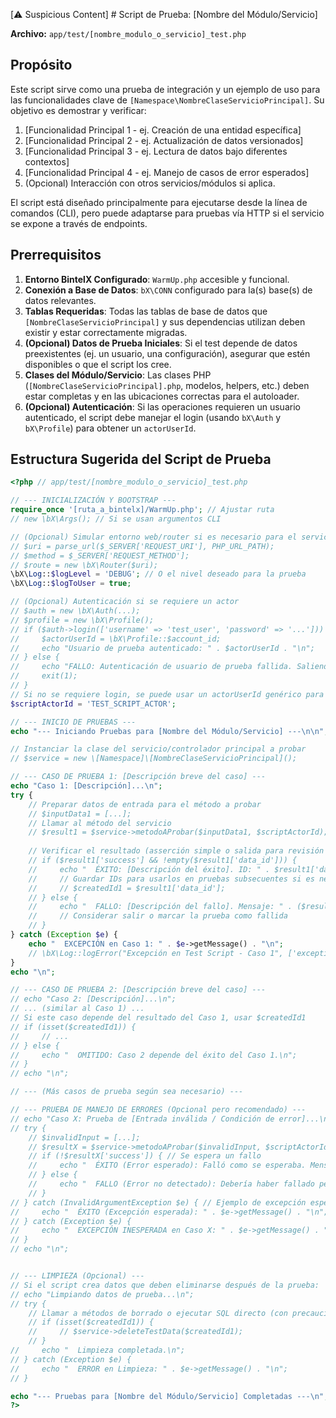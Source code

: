 [⚠️ Suspicious Content] # Script de Prueba: [Nombre del Módulo/Servicio]

**Archivo:** `app/test/[nombre_modulo_o_servicio]_test.php`

## Propósito

Este script sirve como una prueba de integración y un ejemplo de uso para las funcionalidades clave de `[Namespace\NombreClaseServicioPrincipal]`. Su objetivo es demostrar y verificar:
1.  [Funcionalidad Principal 1 - ej. Creación de una entidad específica]
2.  [Funcionalidad Principal 2 - ej. Actualización de datos versionados]
3.  [Funcionalidad Principal 3 - ej. Lectura de datos bajo diferentes contextos]
4.  [Funcionalidad Principal 4 - ej. Manejo de casos de error esperados]
5.  (Opcional) Interacción con otros servicios/módulos si aplica.

El script está diseñado principalmente para ejecutarse desde la línea de comandos (CLI), pero puede adaptarse para pruebas vía HTTP si el servicio se expone a través de endpoints.

## Prerrequisitos

1.  **Entorno BintelX Configurado**: `WarmUp.php` accesible y funcional.
2.  **Conexión a Base de Datos**: `bX\CONN` configurado para la(s) base(s) de datos relevantes.
3.  **Tablas Requeridas**: Todas las tablas de base de datos que `[NombreClaseServicioPrincipal]` y sus dependencias utilizan deben existir y estar correctamente migradas.
4.  **(Opcional) Datos de Prueba Iniciales**: Si el test depende de datos preexistentes (ej. un usuario, una configuración), asegurar que estén disponibles o que el script los cree.
5.  **Clases del Módulo/Servicio**: Las clases PHP (`[NombreClaseServicioPrincipal].php`, modelos, helpers, etc.) deben estar completas y en las ubicaciones correctas para el autoloader.
6.  **(Opcional) Autenticación**: Si las operaciones requieren un usuario autenticado, el script debe manejar el login (usando `bX\Auth` y `bX\Profile`) para obtener un `actorUserId`.

## Estructura Sugerida del Script de Prueba

```php
<?php // app/test/[nombre_modulo_o_servicio]_test.php

// --- INICIALIZACIÓN Y BOOTSTRAP ---
require_once '[ruta_a_bintelx]/WarmUp.php'; // Ajustar ruta
// new \bX\Args(); // Si se usan argumentos CLI

// (Opcional) Simular entorno web/router si es necesario para el servicio
// $uri = parse_url($_SERVER['REQUEST_URI'], PHP_URL_PATH);
// $method = $_SERVER['REQUEST_METHOD'];
// $route = new \bX\Router($uri);
\bX\Log::$logLevel = 'DEBUG'; // O el nivel deseado para la prueba
\bX\Log::$logToUser = true;

// (Opcional) Autenticación si se requiere un actor
// $auth = new \bX\Auth(...);
// $profile = new \bX\Profile();
// if ($auth->login(['username' => 'test_user', 'password' => '...'])) {
//     $actorUserId = \bX\Profile::$account_id;
//     echo "Usuario de prueba autenticado: " . $actorUserId . "\n";
// } else {
//     echo "FALLO: Autenticación de usuario de prueba fallida. Saliendo.\n";
//     exit(1);
// }
// Si no se requiere login, se puede usar un actorUserId genérico para el script:
$scriptActorId = 'TEST_SCRIPT_ACTOR';

// --- INICIO DE PRUEBAS ---
echo "--- Iniciando Pruebas para [Nombre del Módulo/Servicio] ---\n\n";

// Instanciar la clase del servicio/controlador principal a probar
// $service = new \[Namespace]\[NombreClaseServicioPrincipal]();

// --- CASO DE PRUEBA 1: [Descripción breve del caso] ---
echo "Caso 1: [Descripción]...\n";
try {
    // Preparar datos de entrada para el método a probar
    // $inputData1 = [...];
    // Llamar al método del servicio
    // $result1 = $service->metodoAProbar($inputData1, $scriptActorId); // o $actorUserId
    
    // Verificar el resultado (asserción simple o salida para revisión manual)
    // if ($result1['success'] && !empty($result1['data_id'])) {
    //     echo "  ÉXITO: [Descripción del éxito]. ID: " . $result1['data_id'] . "\n";
    //     // Guardar IDs para usarlos en pruebas subsecuentes si es necesario
    //     // $createdId1 = $result1['data_id'];
    // } else {
    //     echo "  FALLO: [Descripción del fallo]. Mensaje: " . ($result1['message'] ?? 'Error desconocido') . "\n";
    //     // Considerar salir o marcar la prueba como fallida
    // }
} catch (Exception $e) {
    echo "  EXCEPCIÓN en Caso 1: " . $e->getMessage() . "\n";
    // \bX\Log::logError("Excepción en Test Script - Caso 1", ['exception' => $e]);
}
echo "\n";

// --- CASO DE PRUEBA 2: [Descripción breve del caso] ---
// echo "Caso 2: [Descripción]...\n";
// ... (similar al Caso 1) ...
// Si este caso depende del resultado del Caso 1, usar $createdId1
// if (isset($createdId1)) {
//     // ...
// } else {
//     echo "  OMITIDO: Caso 2 depende del éxito del Caso 1.\n";
// }
// echo "\n";

// --- (Más casos de prueba según sea necesario) ---

// --- PRUEBA DE MANEJO DE ERRORES (Opcional pero recomendado) ---
// echo "Caso X: Prueba de [Entrada inválida / Condición de error]...\n";
// try {
    // $invalidInput = [...];
    // $resultX = $service->metodoAProbar($invalidInput, $scriptActorId);
    // if (!$resultX['success']) { // Se espera un fallo
    //     echo "  ÉXITO (Error esperado): Falló como se esperaba. Mensaje: " . $resultX['message'] . "\n";
    // } else {
    //     echo "  FALLO (Error no detectado): Debería haber fallado pero tuvo éxito.\n";
    // }
// } catch (InvalidArgumentException $e) { // Ejemplo de excepción específica esperada
//     echo "  ÉXITO (Excepción esperada): " . $e->getMessage() . "\n";
// } catch (Exception $e) {
//     echo "  EXCEPCIÓN INESPERADA en Caso X: " . $e->getMessage() . "\n";
// }
// echo "\n";


// --- LIMPIEZA (Opcional) ---
// Si el script crea datos que deben eliminarse después de la prueba:
// echo "Limpiando datos de prueba...\n";
// try {
    // Llamar a métodos de borrado o ejecutar SQL directo (con precaución)
    // if (isset($createdId1)) {
    //     // $service->deleteTestData($createdId1);
    // }
//     echo "  Limpieza completada.\n";
// } catch (Exception $e) {
//     echo "  ERROR en Limpieza: " . $e->getMessage() . "\n";
// }

echo "--- Pruebas para [Nombre del Módulo/Servicio] Completadas ---\n";
?>
```